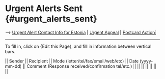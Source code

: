 # Urgent Alerts Sent {#urgent_alerts_sent}

\--\> [ Urgent Alert Contact Info for
Estonia]([LtrConsRecvEe0406Et "wikilink") \| [ Urgent
Appeal](LtrConsSend0406En "wikilink") \| [ Postcard
Action](Postkard0407En "wikilink")\]

------------------------------------------------------------------------

To fill in, click on {Edit this Page}, and fill in information between
vertical bars.

\|\| Sender \|\| Recipient \|\| Mode (letter/tel/fax/email/web/etc) \|\|
Date (yyyy-mm-dd) \|\| Comment (Response received/confirmation tel/etc.)
\|\| \|\| \|\| \|\| \|\| \|\| \|\|
